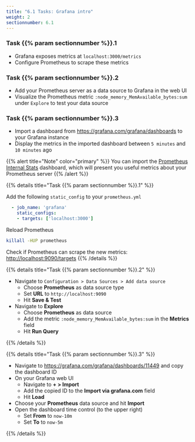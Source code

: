 ```yaml
---
title: "6.1 Tasks: Grafana intro"
weight: 2
sectionnumber: 6.1
---
```


### Task {{% param sectionnumber %}}.1

* Grafana exposes metrics at `localhost:3000/metrics`
* Configure Prometheus to scrape these metrics

### Task {{% param sectionnumber %}}.2

* Add your Prometheus server as a data source to Grafana in the web UI
* Visualize the Prometheus metric `:node_memory_MemAvailable_bytes:sum` under `Explore` to test your data source

### Task {{% param sectionnumber %}}.3

* Import a dashboard from <https://grafana.com/grafana/dashboards> to your Grafana instance
* Display the metrics in the imported dashboard between `5 minutes` and `10 minutes` ago

{{% alert title="Note" color="primary" %}}
You can import the [Prometheus Internal Stats](https://grafana.com/grafana/dashboards/11449) dashboard, which will present you useful metrics about your Prometheus server
{{% /alert %}}

{{% details title="Task {{% param sectionnumber %}}.1" %}}

Add the following `static_config` to your `prometheus.yml`
```yaml
  - job_name: 'grafana'
    static_configs:
    - targets: ['localhost:3000']
```

Reload Prometheus
```bash
killall -HUP prometheus
```

Check if Prometheus can scrape the new metrics: <http://localhost:9090/targets>
{{% /details %}}

{{% details title="Task {{% param sectionnumber %}}.2" %}}

* Navigate to `Configuration > Data Sources > Add data source`
  * Choose **Prometheus** as data source type
  * Set **URL** to `http://localhost:9090`
  * Hit **Save & Test**
* Navigate to **Explore**
  * Choose **Prometheus** as data source
  * Add the metric `:node_memory_MemAvailable_bytes:sum` in the **Metrics** field
  * Hit **Run Query**

{{% /details %}}

{{% details title="Task {{% param sectionnumber %}}.3" %}}

* Navigate to <https://grafana.com/grafana/dashboards/11449> and copy the dashboard ID
* On your Grafana web UI
  * Navigate to **+ > Import**
  * Add the copied ID to the **Import via grafana.com** field
  * Hit **Load**
* Choose your **Prometheus** data source and hit **Import**
* Open the dashboard time control (to the upper right)
  * Set **From** to `now-10m`
  * Set **To** to `now-5m`

{{% /details %}}
